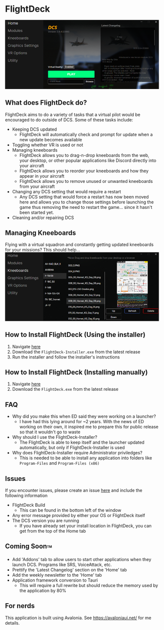 # FlightDeck

![HomeView](.github/media/HomeView.png)

## What does FlightDeck do?
FlightDeck aims to do a variety of tasks that a virtual pilot would be encouraged to do outside of DCS. Some of these tasks include:
* Keeping DCS updated
  * FlightDeck will automatically check and prompt for update when a new update becomes available
* Toggling whether VR is used or not
* Managing kneeboards
  * FlightDeck allows you to drag-n-drop kneeboards from the web, your desktop, or other popular applications like Discord directly into your aircraft
  * FlightDeck allows you to reorder your kneeboards and how they appear in your aircraft
  * FlightDeck allows you to remove unused or unwanted kneeboards from your aircraft
* Changing any DCS setting that would require a restart
  * Any DCS setting that would force a restart has now been moved here and allows you to change those settings before launching the game thus removing the need to restart the game... since it hasn't been started yet.
* Cleaning and/or repairing DCS

## Managing Kneeboards
Flying with a virtual squadron and constantly getting updated kneeboards for your missions? This should help...
![Kneeboards](.github/media/Kneeboards.png)

## How to Install FlightDeck (Using the installer)
1. Navigate [here](https://github.com/Rinzller/FlightDeck/releases)
2. Download the `FlightDeck-Installer.exe` from the latest release
3. Run the installer and follow the installer's instructions

## How to Install FlightDeck (Installing manually)
1. Navigate [here](https://github.com/Rinzller/FlightDeck/releases)
2. Download the `FlightDeck.exe` from the latest release

## FAQ
* Why did you make this when ED said they were working on a launcher?
  * I have had this lying around for ~2 years. With the news of ED working on their own, it inspired me to prepare this for public release so that it wouldn't go to waste
* Why should I use the FlightDeck-Installer?
  * The FlightDeck is able to keep itself and the launcher updated automatically, but only if FlightDeck-Installer is used
* Why does FlightDeck-Installer require Administrator priviledges?
  * This is needed to be able to install any application into folders like `Program-Files` and `Program-Files (x86)`

## Issues
If you encounter issues, please create an issue [here](https://github.com/Rinzller/FlightDeck/issues) and include the following information
* FlightDeck Build
  * This can be found in the bottom left of the window
* Any error message provided by either your OS or FlightDeck itself
* The DCS version you are running
  * If you have already set your install location in FlightDeck, you can get from the top of the Home tab

## Coming Soon<sub><sup><sub><sup>TM</sup></sub></sup></sub>
* Add 'Addons' tab to allow users to start other applications when they launch DCS. Programs like SRS, VoiceAttack, etc.
* Prettify the 'Latest Changelog' section on the 'Home' tab
* Add the weekly newsletter to the 'Home' tab
* Application framework conversion to Tauri
  * This will require a full rewrite but should reduce the memory used by the application by 80%

## For nerds
This application is built using Avalonia. See https://avaloniaui.net/ for me details.